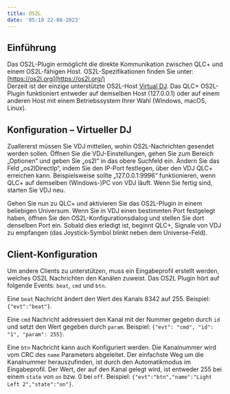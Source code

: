```yaml
---
title: OS2L
date: '05:18 22-08-2023'
---
```


Einführung
------------

Das OS2L-Plugin ermöglicht die direkte Kommunikation zwischen QLC+ und einem OS2L-fähigen Host.
OS2L-Spezifikationen finden Sie unter: [https://os2l.org](https://os2l.org/)  
Derzeit ist der einzige unterstützte OS2L-Host [Virtual DJ](https://www.virtualdj.com/).
Das QLC+ OS2L-Plugin funktioniert entweder auf demselben Host (127.0.0.1) oder auf einem anderen Host mit einem Betriebssystem Ihrer Wahl (Windows, macOS, Linux).

Konfiguration – Virtueller DJ
--------------------------

Zuallererst müssen Sie VDJ mitteilen, wohin OS2L-Nachrichten gesendet werden sollen.
Öffnen Sie die VDJ-Einstellungen, gehen Sie zum Bereich „Optionen“ und geben Sie „os2l“ in das obere Suchfeld ein.
Ändern Sie das Feld „os2lDirectIp“, indem Sie den IP-Port festlegen, über den VDJ QLC+ erreichen kann. Beispielsweise sollte „127.0.0.1:9996“ funktionieren, wenn QLC+ auf demselben (Windows-)PC von VDJ läuft.
Wenn Sie fertig sind, starten Sie VDJ neu.

Gehen Sie nun zu QLC+ und aktivieren Sie das OS2L-Plugin in einem beliebigen Universum. Wenn Sie in VDJ einen bestimmten Port festgelegt haben, öffnen Sie den OS2L-Konfigurationsdialog und stellen Sie dort denselben Port ein.
Sobald dies erledigt ist, beginnt QLC+, Signale von VDJ zu empfangen (das Joystick-Symbol blinkt neben dem Universe-Feld).

Client-Konfiguration
--------------

Um andere Clients zu unterstützen, muss ein Eingabeprofil erstellt werden, welches OS2L Nachrichten den Kanälen zuweist. Das OS2L Plugin hört auf folgende Events: `beat`, `cmd` und `btn`.

Eine `beat` Nachricht ändert den Wert des Kanals 8342 auf 255. Beispiel: `{"evt":"beat"}`.

Eine `cmd` Nachricht addressiert den Kanal mit der Nummer gegebn durch `id` und setzt den Wert gegeben durch `param`. Beispiel: `{"evt": "cmd", "id": "1", "param": 255}`.

Eine `btn` Nachricht kann auch Konfiguriert werden. Die Kanalnummer wird vom CRC des `name` Parameters abgeleitet. Der einfachste Weg um die Kanalnummer herauszufinden, ist durch den Automatikmodus im Eingabeprofil. Der Wert, der auf den Kanal gelegt wird, ist entweder 255 bei einem `state` von `on` bzw. 0 bei `off`. Beispiel: `{"evt":"btn","name":"Light Left 2","state":"on"}`.